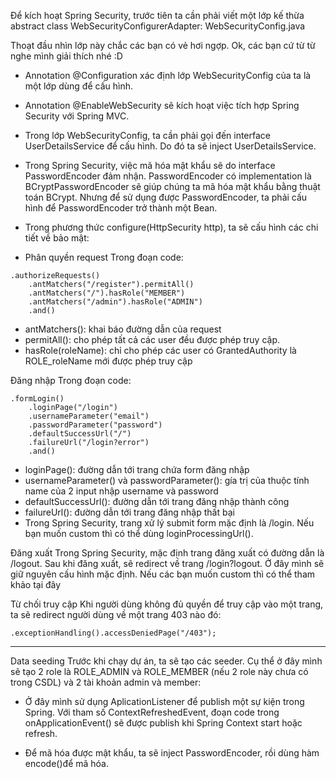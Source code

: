 Để kích hoạt Spring Security, trước tiên ta cần phải viết một lớp kế thừa abstract class WebSecurityConfigurerAdapter: WebSecurityConfig.java

Thoạt đầu nhìn lớp này chắc các bạn có vẻ hơi ngợp. Ok, các bạn cứ từ từ nghe mình giải thích nhé :D

- Annotation @Configuration xác định lớp WebSecurityConfig của ta là một lớp dùng để cấu hình.
- Annotation @EnableWebSecurity sẽ kích hoạt việc tích hợp Spring Security với Spring MVC.
- Trong lớp WebSecurityConfig, ta cần phải gọi đến interface UserDetailsService để cấu hình. Do đó ta sẽ inject UserDetailsService.
- Trong Spring Security, việc mã hóa mật khẩu sẽ do interface PasswordEncoder đảm nhận. PasswordEncoder có implementation là BCryptPasswordEncoder sẽ giúp chúng ta mã hóa mật khẩu bằng thuật toán BCrypt. Nhưng để sử dụng được PasswordEncoder, ta phải cấu hình để PasswordEncoder trở thành một Bean.
- Trong phương thức configure(HttpSecurity http), ta sẽ cấu hình các chi tiết về bảo mật:

- Phân quyền request
Trong đoạn code:

```
.authorizeRequests()
    .antMatchers("/register").permitAll()
    .antMatchers("/").hasRole("MEMBER")
    .antMatchers("/admin").hasRole("ADMIN")
    .and()
```
- antMatchers(): khai báo đường dẫn của request
- permitAll(): cho phép tất cả các user đều được phép truy cập.
- hasRole(roleName): chỉ cho phép các user có GrantedAuthority là ROLE_roleName mới được phép truy cập


Đăng nhập
Trong đoạn code:

```
.formLogin()
    .loginPage("/login")
    .usernameParameter("email")
    .passwordParameter("password")
    .defaultSuccessUrl("/")
    .failureUrl("/login?error")
    .and()
```
- loginPage(): đường dẫn tới trang chứa form đăng nhập
- usernameParameter() và passwordParameter(): gía trị của thuộc tính name của 2 input nhập username và password
- defaultSuccessUrl(): đường dẫn tới trang đăng nhập thành công
- failureUrl(): đường dẫn tới trang đăng nhập thất bại
- Trong Spring Security, trang xử lý submit form mặc định là /login. Nếu bạn muốn custom thì có thể dùng loginProcessingUrl().

Đăng xuất
Trong Spring Security, mặc định trang đăng xuất có đường dẫn là /logout. Sau khi đăng xuất, sẽ redirect về trang /login?logout. Ở đây mình sẽ giữ nguyên cấu hình mặc định. Nếu các bạn muốn custom thì có thể tham khảo tại đây

Từ chối truy cập
Khi người dùng không đủ quyền để truy cập vào một trang, ta sẽ redirect người dùng về một trang 403 nào đó:

` .exceptionHandling().accessDeniedPage("/403"); `




--------------------------

Data seeding
Trước khi chạy dự án, ta sẽ tạo các seeder. Cụ thể ở đây mình sẽ tạo 2 role là ROLE_ADMIN và ROLE_MEMBER (nếu 2 role này chưa có trong CSDL) và 2 tài khoản admin và member:

- Ở đây mình sử dụng AplicationListener để publish một sự kiện trong Spring. Với tham số ContextRefreshedEvent, đoạn code trong onApplicationEvent() sẽ được publish khi Spring Context start hoặc refresh.

- Để mã hóa được mật khẩu, ta sẽ inject PasswordEncoder, rồi dùng hàm encode()để mã hóa.









